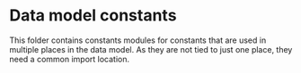 # Data model constants
This folder contains constants modules for constants that are used in multiple places in the data model. As they are not tied to just one place, they need a common import location.